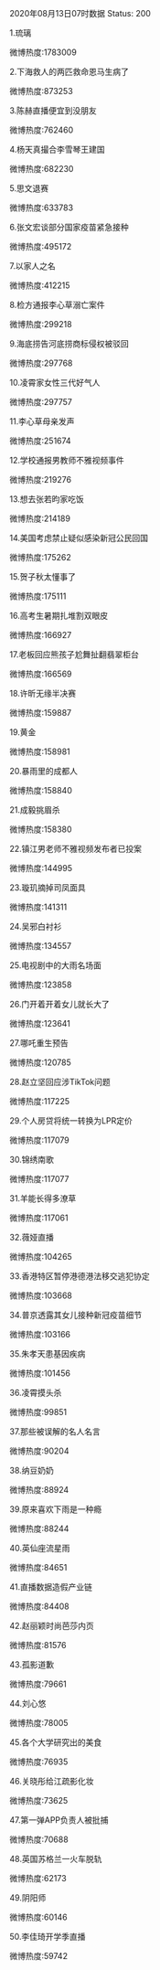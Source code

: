2020年08月13日07时数据
Status: 200

1.琉璃

微博热度:1783009

2.下海救人的两匹救命恩马生病了

微博热度:873253

3.陈赫直播便宜到没朋友

微博热度:762460

4.杨天真撮合李雪琴王建国

微博热度:682230

5.思文退赛

微博热度:633783

6.张文宏谈部分国家疫苗紧急接种

微博热度:495172

7.以家人之名

微博热度:412215

8.检方通报李心草溺亡案件

微博热度:299218

9.海底捞告河底捞商标侵权被驳回

微博热度:297768

10.凌霄家女性三代好气人

微博热度:297757

11.李心草母亲发声

微博热度:251674

12.学校通报男教师不雅视频事件

微博热度:219276

13.想去张若昀家吃饭

微博热度:214189

14.美国考虑禁止疑似感染新冠公民回国

微博热度:175262

15.贺子秋太懂事了

微博热度:175111

16.高考生暑期扎堆割双眼皮

微博热度:166927

17.老板回应熊孩子尬舞扯翻翡翠柜台

微博热度:166569

18.许昕无缘半决赛

微博热度:159887

19.黄金

微博热度:158981

20.暴雨里的成都人

微博热度:158840

21.成毅挑眉杀

微博热度:158380

22.镇江男老师不雅视频发布者已投案

微博热度:144995

23.璇玑摘掉司凤面具

微博热度:141311

24.吴邪白衬衫

微博热度:134557

25.电视剧中的大雨名场面

微博热度:123858

26.门开着开着女儿就长大了

微博热度:123641

27.哪吒重生预告

微博热度:120785

28.赵立坚回应涉TikTok问题

微博热度:117225

29.个人房贷将统一转换为LPR定价

微博热度:117079

30.锦绣南歌

微博热度:117077

31.羊能长得多潦草

微博热度:117061

32.薇娅直播

微博热度:104265

33.香港特区暂停港德港法移交逃犯协定

微博热度:103668

34.普京透露其女儿接种新冠疫苗细节

微博热度:103166

35.朱孝天患基因疾病

微博热度:101456

36.凌霄摸头杀

微博热度:99851

37.那些被误解的名人名言

微博热度:90204

38.纳豆奶奶

微博热度:88924

39.原来喜欢下雨是一种瘾

微博热度:88244

40.英仙座流星雨

微博热度:84651

41.直播数据造假产业链

微博热度:84408

42.赵丽颖时尚芭莎内页

微博热度:81576

43.孤影道歉

微博热度:79661

44.刘心悠

微博热度:78005

45.各个大学研究出的美食

微博热度:76935

46.关晓彤给江疏影化妆

微博热度:73625

47.第一弹APP负责人被批捕

微博热度:70688

48.英国苏格兰一火车脱轨

微博热度:62173

49.阴阳师

微博热度:60146

50.李佳琦开学季直播

微博热度:59742

